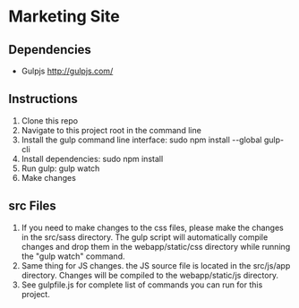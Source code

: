 # Marketing Site

## Dependencies
* Gulpjs http://gulpjs.com/

## Instructions
1. Clone this repo
2. Navigate to this project root in the command line
3. Install the gulp command line interface: sudo npm install --global gulp-cli
4. Install dependencies: sudo npm install
5. Run gulp: gulp watch
6. Make changes

## src Files
1. If you need to make changes to the css files, please make the changes in the src/sass directory. The gulp script will automatically compile changes and drop them in the webapp/static/css directory while running the "gulp watch" command.
2. Same thing for JS changes. the JS source file is located in the src/js/app directory. Changes will be compiled to the webapp/static/js directory.
3. See gulpfile.js for complete list of commands you can run for this project.
